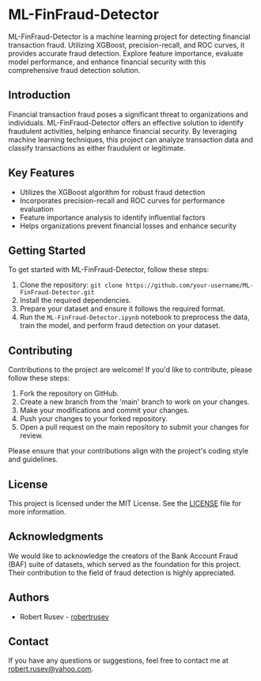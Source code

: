 # ML-FinFraud-Detector
ML-FinFraud-Detector is a machine learning project for detecting financial transaction fraud. Utilizing XGBoost, precision-recall, and ROC curves, it provides accurate fraud detection. Explore feature importance, evaluate model performance, and enhance financial security with this comprehensive fraud detection solution.

## Introduction

Financial transaction fraud poses a significant threat to organizations and individuals. ML-FinFraud-Detector offers an effective solution to identify fraudulent activities, helping enhance financial security. By leveraging machine learning techniques, this project can analyze transaction data and classify transactions as either fraudulent or legitimate.

## Key Features

- Utilizes the XGBoost algorithm for robust fraud detection
- Incorporates precision-recall and ROC curves for performance evaluation
- Feature importance analysis to identify influential factors
- Helps organizations prevent financial losses and enhance security

## Getting Started

To get started with ML-FinFraud-Detector, follow these steps:

1. Clone the repository: `git clone https://github.com/your-username/ML-FinFraud-Detector.git`
2. Install the required dependencies.
3. Prepare your dataset and ensure it follows the required format.
4. Run the `ML-FinFraud-Detector.ipynb` notebook to preprocess the data, train the model, and perform fraud detection on your dataset.

## Contributing

Contributions to the project are welcome! If you'd like to contribute, please follow these steps:

1. Fork the repository on GitHub.
2. Create a new branch from the 'main' branch to work on your changes.
3. Make your modifications and commit your changes.
4. Push your changes to your forked repository.
5. Open a pull request on the main repository to submit your changes for review.

Please ensure that your contributions align with the project's coding style and guidelines.

## License

This project is licensed under the MIT License. See the [LICENSE](LICENSE.txt) file for more information.

## Acknowledgments

We would like to acknowledge the creators of the Bank Account Fraud (BAF) suite of datasets, which served as the foundation for this project. Their contribution to the field of fraud detection is highly appreciated.

## Authors
- Robert Rusev - [robertrusev](https://github.com/RobertRusev)

## Contact
If you have any questions or suggestions, feel free to contact me at robert.rusev@yahoo.com.
